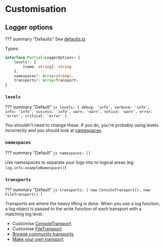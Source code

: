 # Customisation

## Logger options

??? summary "Defaults"
	See [defaults.ts](https://github.com/eartharoid/leekslazylogger/blob/main/src/defaults.ts)


Types:

```ts
interface Partial<LoggerOptions> {
	levels?: {
		[name: string]: string
	},
	namespaces?: Array<string>,
	transports?: Array<Transport>
}
```
### `levels`

??? summary "Default"
	```js
	levels: {
		debug: 'info',
		verbose: 'info',
		info: 'info',
		success: 'info',
		warn: 'warn',
		notice: 'warn',
		error: 'error',
		critical: 'error'
	}
	```

You shouldn't need to change these. If you do, you're probably using levels incorrectly and you should look at [namespaces](#namespaces).

### `namespaces`

??? summary "Default"
	```js
	namespaces: []
	```

Use namespaces to separate your logs into to logical areas (eg. `log.info.exampleNamespace()`)

### `transports`

??? summary "Default"
	```js
	transports: [
		new ConsoleTransport(),
		new FileTransport()
	]
	```

Transports are where the heavy lifting is done. When you use a log function, a log object is passed to the write function of each transport with a matching log level.

- Customise [ConsoleTransport](../transports/built-in/console)
- Customise [FileTransport](../transports/built-in/file)
- [Browse community transports](../transports/community)
- [Make your own transport](../transports/creating-a-transport)